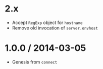 2.x
===

  * Accept `RegExp` object for `hostname`
  * Remove old invocation of `server.onvhost`

1.0.0 / 2014-03-05
==================

  * Genesis from `connect`
